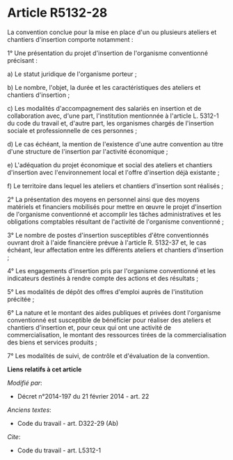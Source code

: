 # Article R5132-28

La convention conclue pour la mise en place d'un ou plusieurs ateliers et chantiers d'insertion comporte notamment : 

1° Une présentation du projet d'insertion de l'organisme conventionné précisant : 

a) Le statut juridique de l'organisme porteur ; 

b) Le nombre, l'objet, la durée et les caractéristiques des ateliers et chantiers d'insertion ; 

c) Les modalités d'accompagnement des salariés en insertion et de collaboration avec, d'une part, l'institution mentionnée à
l'article L. 5312-1 du code du travail et, d'autre part, les organismes chargés de l'insertion sociale et professionnelle de
ces personnes ; 

d) Le cas échéant, la mention de l'existence d'une autre convention au titre d'une structure de l'insertion par l'activité
économique ; 

e) L'adéquation du projet économique et social des ateliers et chantiers d'insertion avec l'environnement local et l'offre
d'insertion déjà existante ; 

f) Le territoire dans lequel les ateliers et chantiers d'insertion sont réalisés ; 

2° La présentation des moyens en personnel ainsi que des moyens matériels et financiers mobilisés pour mettre en œuvre le
projet d'insertion de l'organisme conventionné et accomplir les tâches administratives et les obligations comptables
résultant de l'activité de l'organisme conventionné ; 

3° Le nombre de postes d'insertion susceptibles d'être conventionnés ouvrant droit à l'aide financière prévue à l'article R.
5132-37 et, le cas échéant, leur affectation entre les différents ateliers et chantiers d'insertion ; 

4° Les engagements d'insertion pris par l'organisme conventionné et les indicateurs destinés à rendre compte des actions et
des résultats ; 

5° Les modalités de dépôt des offres d'emploi auprès de l'institution précitée ; 

6° La nature et le montant des aides publiques et privées dont l'organisme conventionné est susceptible de bénéficier pour
réaliser des ateliers et chantiers d'insertion et, pour ceux qui ont une activité de commercialisation, le montant des
ressources tirées de la commercialisation des biens et services produits ; 

7° Les modalités de suivi, de contrôle et d'évaluation de la convention.

**Liens relatifs à cet article**

_Modifié par_:

  - Décret n°2014-197 du 21 février 2014 - art. 22

_Anciens textes_:

  - Code du travail - art. D322-29 (Ab)

_Cite_:

  - Code du travail - art. L5312-1
